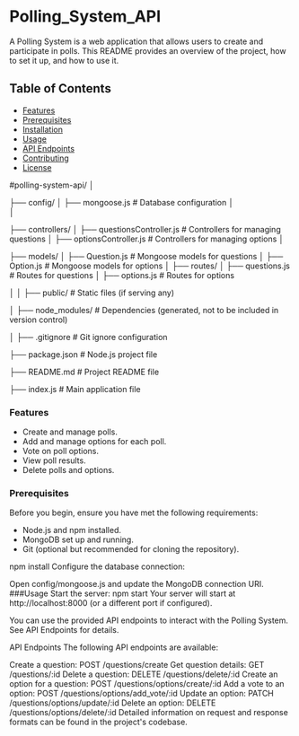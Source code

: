 # Polling_System_API

A Polling System is a web application that allows users to create and participate in polls. This README provides an overview of the project, how to set it up, and how to use it.

## Table of Contents
- [Features](#features)
- [Prerequisites](#prerequisites)
- [Installation](#installation)
- [Usage](#usage)
- [API Endpoints](#api-endpoints)
- [Contributing](#contributing)
- [License](#license)

#polling-system-api/
│


├── config/
│   ├── mongoose.js         # Database configuration
│  
│


├── controllers/
│   ├── questionsController.js # Controllers for managing questions
│   ├── optionsController.js   # Controllers for managing options
│


├── models/
│   ├── Question.js         # Mongoose models for questions
│   ├── Option.js           # Mongoose models for options
│
├── routes/
│   ├── questions.js         # Routes for questions
│   ├── options.js           # Routes for options


│  │
├── public/                # Static files (if serving any)


│
├── node_modules/           # Dependencies (generated, not to be included in version control)

│
├── .gitignore              # Git ignore configuration

├── package.json            # Node.js project file

├── README.md               # Project README file

├── index.js               # Main application file



### Features

- Create and manage polls.
- Add and manage options for each poll.
- Vote on poll options.
- View poll results.
- Delete polls and options.

### Prerequisites

Before you begin, ensure you have met the following requirements:

- Node.js and npm installed.
- MongoDB set up and running.
- Git (optional but recommended for cloning the repository).

npm install
Configure the database connection:

Open config/mongoose.js and update the MongoDB connection URI.
###Usage
Start the server:   npm start
Your server will start at http://localhost:8000 (or a different port if configured).

You can use the provided API endpoints to interact with the Polling System. See API Endpoints for details.

API Endpoints
The following API endpoints are available:

Create a question: POST /questions/create
Get question details: GET /questions/:id
Delete a question: DELETE /questions/delete/:id
Create an option for a question: POST /questions/options/create/:id
Add a vote to an option: POST /questions/options/add_vote/:id
Update an option: PATCH /questions/options/update/:id
Delete an option: DELETE /questions/options/delete/:id
Detailed information on request and response formats can be found in the project's codebase.
